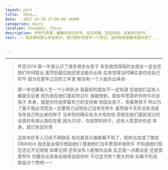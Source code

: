 ```yaml
---
layout: post
title:  2014。。。
date:   2017-10-29 22:00:00 +0800
categories: diary
location: ShangHai, China
description: 你的气质里，藏着你读过的书，走过的路，加过的班，还有吹过的牛。
tail: —— 其实哪有那么多女孩子，我只是怀念其中一个而已。当时她就差要说喜欢我了...
      

---
```

---

> 怀念2014
那一年我认识了很多很多女孩子
多到我觉得我的女朋友一定会在她们中间胜出
虽然到最后她还是没能杀出来
后来觉得当时确实是在给自己吹牛
因为在那年之后的三年里
都没有一个人能杀出来😄


> 那一年也算我人生一个小转折点
我最好的朋友不一定知道
但是她们这些人都是见证者
因为我在她们面前吹过牛
谁能想到，那些年愿意听你吹牛的女孩子
本身，就是对你追梦最有力的支持者
校园女孩子，青春男孩子
所以为了面子我必须而且一定要努力证明自己没有在吹牛
虽然我今天并没有活成当年自己吹出来的样子
当年吹的确实有点大哈哈哈
但我在她们面前说过的话真的有很认真的在做
因为20岁，你追梦的样子，还有人愿意听你说
本身，就已弥足珍贵


> 这些年好多人已经不再联系
有的甚至头像都看不到了，昵称也变成了微信DB中的id
我还是会偶尔想起她们
感谢她们当年愿意听我吹牛
不知道她们现在还记不记得我
如果记得
还有没有人能够杀出来
反正我一点都没变
还是很爱吹牛
你要杀出来我会继续说给你听
不过这次吹个更大的😄
如果不的话
那就点个赞吧～～